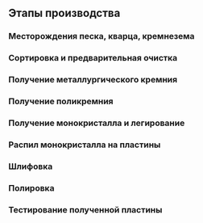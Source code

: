 ## Этапы производства
### Месторождения песка, кварца, кремнезема
### Сортировка и предварительная очистка
### Получение металлургического кремния
### Получение поликремния
### Получение монокристалла и легирование
### Распил монокристалла на пластины
### Шлифовка
### Полировка
### Тестирование полученной пластины

